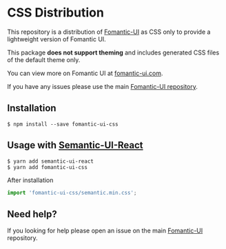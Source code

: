# CSS  Distribution

This repository is a distribution of [Fomantic-UI](https://fomantic-ui.com) as CSS only to provide a lightweight version
of Fomantic UI.

This package **does not support theming** and includes generated CSS files of the default theme only.

You can view more on Fomantic UI at [fomantic-ui.com](https://fomantic-ui.com).

If you have any issues please use the main [Fomantic-UI repository](https://github.com/fomantic/Fomantic-UI).

## Installation

```console
$ npm install --save fomantic-ui-css
``` 

## Usage with [Semantic-UI-React](https://github.com/Semantic-Org/Semantic-UI-React)

```console
$ yarn add semantic-ui-react
$ yarn add fomantic-ui-css
```

After installation

```javascript
import 'fomantic-ui-css/semantic.min.css';
```

## Need help?

If you looking for help please open an issue on the main [Fomantic-UI](https://github.com/fomantic/Fomantic-UI)
repository.
